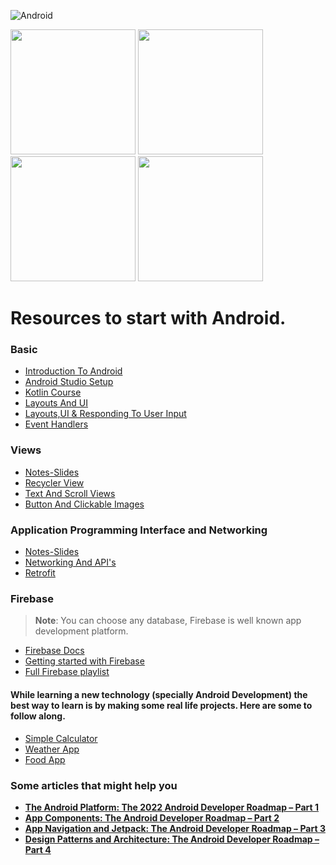 ![Android](https://img.shields.io/badge/Android-3DDC84?style=for-the-badge&logo=android&logoColor=white)



<p float="center">
  <img src="https://firebasestorage.googleapis.com/v0/b/ignite-b0c69.appspot.com/o/Cryptorobin%2FScreenshot_2022-11-09-19-53-33-139_com.example.cryptorobin.jpg?alt=media&token=956faeee-ba6f-4488-bf8e-692393505207" width="200">
   <img src="https://firebasestorage.googleapis.com/v0/b/ignite-b0c69.appspot.com/o/Cryptorobin%2FScreenshot_2022-11-09-19-54-05-719_com.example.cryptorobin.jpg?alt=media&token=698f89cc-f701-43b2-a4d5-ba90f51b2ca9" width="200">
  <img src="https://firebasestorage.googleapis.com/v0/b/freedom20-1dc06.appspot.com/o/readme%2FWhatsApp%20Image%202022-12-06%20at%208.06.34%20PM.jpeg?alt=media&token=4386dc6c-6737-4704-9a81-44107a98a8e7" width="200">
  <img src="https://firebasestorage.googleapis.com/v0/b/freedom20-1dc06.appspot.com/o/readme%2FWhatsApp%20Image%202022-12-06%20at%208.06.33%20PM.jpeg?alt=media&token=53c97097-fbeb-427a-b27d-b0e21a1997a2" width="200">
</p>

# Resources to start with Android.

### Basic 

- [Introduction To Android](https://google-developer-training.github.io/android-developer-fundamentals-course-concepts-v2/unit-1-get-started/lesson-1-build-your-first-app/1-0-c-introduction-to-android/1-0-c-introduction-to-android.html)
- [Android Studio Setup](https://youtu.be/4M0hNugPJV8)
- [Kotlin Course](https://developer.android.com/courses/pathways/android-basics-kotlin-one)
- [Layouts And UI](https://google-developer-training.github.io/android-developer-fundamentals-course-concepts-v2/unit-1-get-started/lesson-1-build-your-first-app/1-2-c-layouts-and-resources-for-the-ui/1-2-c-layouts-and-resources-for-the-ui.html)
- [Layouts,UI & Responding To User Input](https://youtu.be/o1SZJNYJ7vg)
- [Event Handlers](https://youtu.be/LV_5lOvYAn8)


### Views

- [Notes-Slides](https://piazza.com/class_profile/get_resource/ktlu0ly5db84bb/kuz3vxzyo744i8)
- [Recycler View](https://google-developer-training.github.io/android-developer-fundamentals-course-concepts-v2/unit-2-user-experience/lesson-4-user-interaction/4-5-c-recyclerview/4-5-c-recyclerview.html)
- [Text And Scroll Views](https://google-developer-training.github.io/android-developer-fundamentals-course-concepts-v2/unit-1-get-started/lesson-1-build-your-first-app/1-3-c-text-and-scrolling-views/1-3-c-text-and-scrolling-views.html)
- [Button And Clickable Images](https://google-developer-training.github.io/android-developer-fundamentals-course-concepts-v2/unit-2-user-experience/lesson-4-user-interaction/4-1-c-buttons-and-clickable-images/4-1-c-buttons-and-clickable-images.html)


### Application Programming Interface and Networking

- [Notes-Slides](https://piazza.com/class_profile/get_resource/ktlu0ly5db84bb/kvj97fdgts92ju)
- [Networking And API's](https://youtu.be/k2N3EoZI3eU)
- [Retrofit](https://square.github.io/retrofit/)

### Firebase 

> **Note**: You can choose any database, Firebase is well known app development platform.

- [Firebase Docs](https://firebase.google.com/docs)
- [Getting started with Firebase](https://www.youtube.com/watch?v=dRYnm_k3w1w&t=388s)
- [Full Firebase playlist](https://www.youtube.com/playlist?list=PLS1QulWo1RIbKsL9GqxOLbToLNFFQFJW_)


#### **While learning a new technology (specially Android Development) the best way to learn is by making some real life projects. Here are some to follow along.**

- [Simple Calculator](https://www.youtube.com/watch?v=5sOEBLNLPZE)
- [Weather App](https://www.youtube.com/watch?v=q7NF-2gtfEU)
- [Food App](https://www.youtube.com/watch?v=w4USF9e7b4U)



### Some articles that might help you 


- **[The Android Platform: The 2022 Android Developer Roadmap – Part 1](https://getstream.io/blog/android-developer-roadmap/)**
- **[App Components: The Android Developer Roadmap – Part 2](https://getstream.io/blog/android-developer-roadmap-part-2/)**
- **[App Navigation and Jetpack: The Android Developer Roadmap – Part 3](https://getstream.io/blog/android-developer-roadmap-part-3/)**
- **[Design Patterns and Architecture: The Android Developer Roadmap – Part 4](https://getstream.io/blog/design-patterns-and-architecture-the-android-developer-roadmap-part-4/)**
